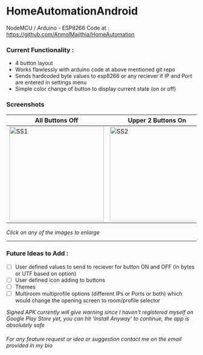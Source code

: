 # HomeAutomationAndroid

NodeMCU / Arduino - ESP8266 Code at : https://github.com/AnmolMajithia/HomeAutomation

### Current Functionality :
- 4 button layout
- Works flawlessly with arduino code at above mentioned git repo
- Sends hardcoded byte values to esp8266 or any reciever if IP and Port are entered in settings menu
- Simple color change of button to display current state (on or off)

### Screenshots
| All Buttons Off | Upper 2 Buttons On | Settings Page |
| --- | --- | --- |
| <img src="https://i.imgur.com/eOoZc66.jpg" alt="SS1" width="250" /> | <img src="https://i.imgur.com/Qo6dZxk.jpg" alt="SS2" width="250" /> | <img src="https://i.imgur.com/5Ei9405.jpg" alt="SS3" width="250" /> |

*Click on any of the images to enlarge*

---

### Future Ideas to Add :
- [ ] User defined values to send to reciever for button ON and OFF (in bytes or UTF based on option)
- [ ] User defined icon adding to buttons
- [ ] Themes
- [ ] Multiroom multiprofile options (different IPs or Ports or both) which would change the opening screen to room/profile selector

*Signed APK currently will give warning since I haven't registered myself on Google Play Store yet, you can hit 'Install Anyway' to continue, the app is absolutely safe*

###### *For any feature request or idea or suggestion contact me on the email provided in my bio*
